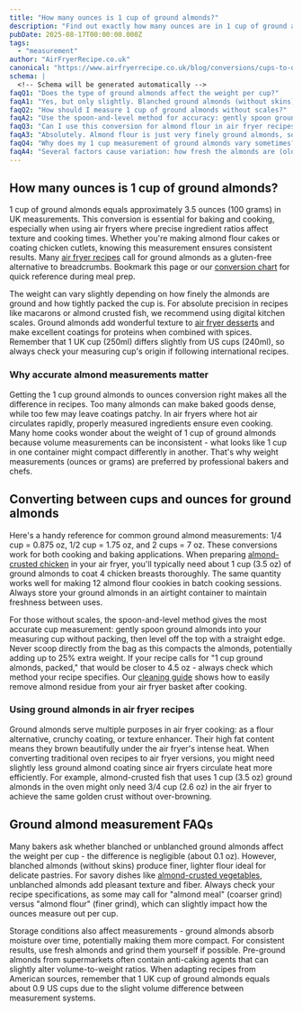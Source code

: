 ```yaml
---
title: "How many ounces is 1 cup of ground almonds?"
description: "Find out exactly how many ounces are in 1 cup of ground almonds for perfect baking every time. Includes UK conversions and air fryer tips."
pubDate: 2025-08-17T00:00:00.000Z
tags:
  - "measurement"
author: "AirFryerRecipe.co.uk"
canonical: "https://www.airfryerrecipe.co.uk/blog/conversions/cups-to-ounces/how-many-ounces-is-1-cup-of-ground-almonds"
schema: |
  <!-- Schema will be generated automatically -->
faqQ1: "Does the type of ground almonds affect the weight per cup?"
faqA1: "Yes, but only slightly. Blanched ground almonds (without skins) might be marginally lighter per cup than unblanched. The bigger difference comes from grind size - fine almond flour packs more densely than coarse almond meal, potentially adding about 0.2-0.3 oz per cup. For most recipes, the standard 3.5 oz per cup conversion works well."
faqQ2: "How should I measure 1 cup of ground almonds without scales?"
faqA2: "Use the spoon-and-level method for accuracy: gently spoon ground almonds into your measuring cup without packing or tapping, then level off the top with a knife. Never scoop directly from the bag as this compacts the almonds. If your recipe calls for \"packed\" ground almonds, press them down lightly into the cup until full, which will give you about 4.5 oz per cup."
faqQ3: "Can I use this conversion for almond flour in air fryer recipes?"
faqA3: "Absolutely. Almond flour is just very finely ground almonds, so the 1 cup to 3.5 oz conversion applies. In air fryers, you might use slightly less than oven recipes since the intense heat can brown almond coatings faster. Start with 3/4 cup (2.6 oz) almond flour when converting traditional recipes to air fryer versions."
faqQ4: "Why does my 1 cup measurement of ground almonds vary sometimes?"
faqA4: "Several factors cause variation: how fresh the almonds are (older ones compact more), humidity levels, whether they were pre-packaged or freshly ground, and how you fill the measuring cup. For absolute consistency, weigh your ground almonds. Digital scales eliminate guesswork and ensure your air fryer recipes turn out perfectly every time."
---
```

<h2>How many ounces is 1 cup of ground almonds?</h2>
<p>1 cup of ground almonds equals approximately 3.5 ounces (100 grams) in UK measurements. This conversion is essential for baking and cooking, especially when using air fryers where precise ingredient ratios affect texture and cooking times. Whether you're making almond flour cakes or coating chicken cutlets, knowing this measurement ensures consistent results. Many <a href=https://www.airfryerrecipe.co.uk/recipes>air fryer recipes</a> call for ground almonds as a gluten-free alternative to breadcrumbs. Bookmark this page or our <a href=https://www.airfryerrecipe.co.uk/air-fryer-conversion-chart>conversion chart</a> for quick reference during meal prep.</p>

<p>The weight can vary slightly depending on how finely the almonds are ground and how tightly packed the cup is. For absolute precision in recipes like macarons or almond crusted fish, we recommend using digital kitchen scales. Ground almonds add wonderful texture to <a href=https://www.airfryerrecipe.co.uk/recipe-category/dessert>air fryer desserts</a> and make excellent coatings for proteins when combined with spices. Remember that 1 UK cup (250ml) differs slightly from US cups (240ml), so always check your measuring cup's origin if following international recipes.</p>

<h3>Why accurate almond measurements matter</h3>
<p>Getting the 1 cup ground almonds to ounces conversion right makes all the difference in recipes. Too many almonds can make baked goods dense, while too few may leave coatings patchy. In air fryers where hot air circulates rapidly, properly measured ingredients ensure even cooking. Many home cooks wonder about the weight of 1 cup of ground almonds because volume measurements can be inconsistent - what looks like 1 cup in one container might compact differently in another. That's why weight measurements (ounces or grams) are preferred by professional bakers and chefs.</p>

<h2>Converting between cups and ounces for ground almonds</h2>
<p>Here's a handy reference for common ground almond measurements: 1/4 cup = 0.875 oz, 1/2 cup = 1.75 oz, and 2 cups = 7 oz. These conversions work for both cooking and baking applications. When preparing <a href=https://www.airfryerrecipe.co.uk/recipe-category/chicken>almond-crusted chicken</a> in your air fryer, you'll typically need about 1 cup (3.5 oz) of ground almonds to coat 4 chicken breasts thoroughly. The same quantity works well for making 12 almond flour cookies in batch cooking sessions. Always store your ground almonds in an airtight container to maintain freshness between uses.</p>

<p>For those without scales, the spoon-and-level method gives the most accurate cup measurement: gently spoon ground almonds into your measuring cup without packing, then level off the top with a straight edge. Never scoop directly from the bag as this compacts the almonds, potentially adding up to 25% extra weight. If your recipe calls for "1 cup ground almonds, packed," that would be closer to 4.5 oz - always check which method your recipe specifies. Our <a href=https://www.airfryerrecipe.co.uk/air-fryer-cleaner>cleaning guide</a> shows how to easily remove almond residue from your air fryer basket after cooking.</p>

<h3>Using ground almonds in air fryer recipes</h3>
<p>Ground almonds serve multiple purposes in air fryer cooking: as a flour alternative, crunchy coating, or texture enhancer. Their high fat content means they brown beautifully under the air fryer's intense heat. When converting traditional oven recipes to air fryer versions, you might need slightly less ground almond coating since air fryers circulate heat more efficiently. For example, almond-crusted fish that uses 1 cup (3.5 oz) ground almonds in the oven might only need 3/4 cup (2.6 oz) in the air fryer to achieve the same golden crust without over-browning.</p>

<h2>Ground almond measurement FAQs</h2>
<p>Many bakers ask whether blanched or unblanched ground almonds affect the weight per cup - the difference is negligible (about 0.1 oz). However, blanched almonds (without skins) produce finer, lighter flour ideal for delicate pastries. For savory dishes like <a href=https://www.airfryerrecipe.co.uk/recipe-category/vegetables>almond-crusted vegetables</a>, unblanched almonds add pleasant texture and fiber. Always check your recipe specifications, as some may call for "almond meal" (coarser grind) versus "almond flour" (finer grind), which can slightly impact how the ounces measure out per cup.</p>

<p>Storage conditions also affect measurements - ground almonds absorb moisture over time, potentially making them more compact. For consistent results, use fresh almonds and grind them yourself if possible. Pre-ground almonds from supermarkets often contain anti-caking agents that can slightly alter volume-to-weight ratios. When adapting recipes from American sources, remember that 1 UK cup of ground almonds equals about 0.9 US cups due to the slight volume difference between measurement systems.</p>
